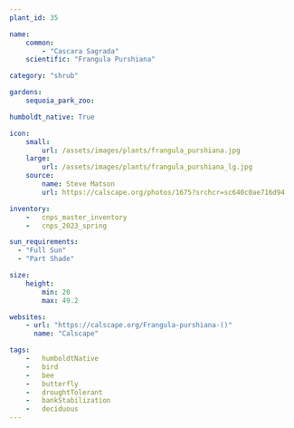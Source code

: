 ```yaml
---
plant_id: 35

name: 
    common: 
        - "Cascara Sagrada"   
    scientific: "Frangula Purshiana"  

category: "shrub"

gardens: 
    sequoia_park_zoo:

humboldt_native: True

icon: 
    small: 
        url: /assets/images/plants/frangula_purshiana.jpg 
    large: 
        url: /assets/images/plants/frangula_purshiana_lg.jpg 
    source: 
        name: Steve Matson 
        url: https://calscape.org/photos/1675?srchcr=sc640c0ae716d94 

inventory: 
    -   cnps_master_inventory
    -   cnps_2023_spring

sun_requirements:
  - "Full Sun"
  - "Part Shade"

size:
    height: 
        min: 20
        max: 49.2

websites: 
    - url: "https://calscape.org/Frangula-purshiana-()"
      name: "Calscape"

tags:  
    -   humboldtNative
    -   bird
    -   bee
    -   butterfly
    -   droughtTolerant
    -   bankStabilization
    -   deciduous
---
```

